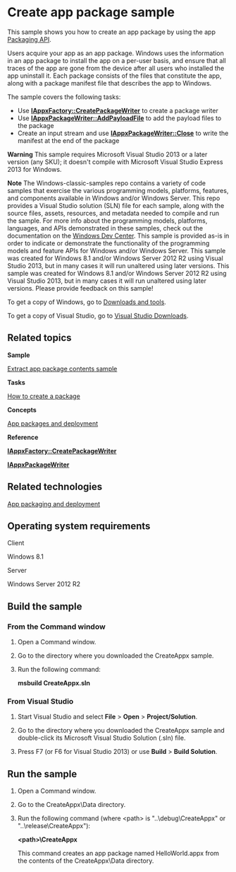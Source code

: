 Create app package sample
=========================

This sample shows you how to create an app package by using the app [Packaging API](http://msdn.microsoft.com/en-us/library/windows/desktop/hh446766).

Users acquire your app as an app package. Windows uses the information in an app package to install the app on a per-user basis, and ensure that all traces of the app are gone from the device after all users who installed the app uninstall it. Each package consists of the files that constitute the app, along with a package manifest file that describes the app to Windows.

The sample covers the following tasks:

-   Use [**IAppxFactory::CreatePackageWriter**](http://msdn.microsoft.com/en-us/library/windows/desktop/hh446679) to create a package writer
-   Use [**IAppxPackageWriter::AddPayloadFile**](http://msdn.microsoft.com/en-us/library/windows/desktop/hh446763) to add the payload files to the package
-   Create an input stream and use [**IAppxPackageWriter::Close**](http://msdn.microsoft.com/en-us/library/windows/desktop/hh446764) to write the manifest at the end of the package

**Warning**  This sample requires Microsoft Visual Studio 2013 or a later version (any SKU); it doesn't compile with Microsoft Visual Studio Express 2013 for Windows.

**Note**  The Windows-classic-samples repo contains a variety of code samples that exercise the various programming models, platforms, features, and components available in Windows and/or Windows Server. This repo provides a Visual Studio solution (SLN) file for each sample, along with the source files, assets, resources, and metadata needed to compile and run the sample. For more info about the programming models, platforms, languages, and APIs demonstrated in these samples, check out the documentation on the [Windows Dev Center](https://dev.windows.com). This sample is provided as-is in order to indicate or demonstrate the functionality of the programming models and feature APIs for Windows and/or Windows Server. This sample was created for Windows 8.1 and/or Windows Server 2012 R2 using Visual Studio 2013, but in many cases it will run unaltered using later versions. This sample was created for Windows 8.1 and/or Windows Server 2012 R2 using Visual Studio 2013, but in many cases it will run unaltered using later versions. Please provide feedback on this sample!

To get a copy of Windows, go to [Downloads and tools](http://go.microsoft.com/fwlink/p/?linkid=301696).

To get a copy of Visual Studio, go to [Visual Studio Downloads](http://go.microsoft.com/fwlink/p/?linkid=301697).

Related topics
--------------

**Sample**

[Extract app package contents sample](http://go.microsoft.com/fwlink/p/?linkid=106455)

**Tasks**

[How to create a package](http://msdn.microsoft.com/en-us/library/windows/desktop/hh446616)

**Concepts**

[App packages and deployment](http://msdn.microsoft.com/en-us/library/windows/desktop/hh464929)

**Reference**

[**IAppxFactory::CreatePackageWriter**](http://msdn.microsoft.com/en-us/library/windows/desktop/hh446679)

[**IAppxPackageWriter**](http://msdn.microsoft.com/en-us/library/windows/desktop/hh446762)

Related technologies
--------------------

[App packaging and deployment](http://msdn.microsoft.com/en-us/library/windows/desktop/hh446593)

Operating system requirements
-----------------------------

Client

Windows 8.1

Server

Windows Server 2012 R2

Build the sample
----------------

### From the Command window

1.  Open a Command window.

2.  Go to the directory where you downloaded the CreateAppx sample.

3.  Run the following command:

    **msbuild CreateAppx.sln**

### From Visual Studio

1.  Start Visual Studio and select **File** \> **Open** \> **Project/Solution**.

2.  Go to the directory where you downloaded the CreateAppx sample and double-click its Microsoft Visual Studio Solution (.sln) file.

3.  Press F7 (or F6 for Visual Studio 2013) or use **Build** \> **Build Solution**.

Run the sample
--------------

1.  Open a Command window.

2.  Go to the CreateAppx\\Data directory.

3.  Run the following command (where \<path\> is "..\\debug\\CreateAppx" or "..\\release\\CreateAppx"):

    **\<path\>\\CreateAppx**

    This command creates an app package named HelloWorld.appx from the contents of the CreateAppx\\Data directory.


